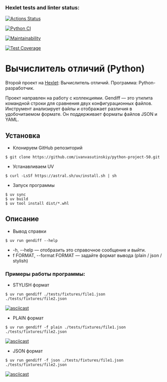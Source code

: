 ### Hexlet tests and linter status:
[![Actions Status](https://github.com/ivanvasutinskiy/python-project-50/actions/workflows/hexlet-check.yml/badge.svg)](https://github.com/ivanvasutinskiy/python-project-50/actions)

[![Python CI](https://github.com/ivanvasutinskiy/python-project-50/actions/workflows/main.yaml/badge.svg)](https://github.com/ivanvasutinskiy/python-project-50/actions/workflows/main.yaml)

[![Maintainability](https://api.codeclimate.com/v1/badges/773d277682748a9d4c75/maintainability)](https://codeclimate.com/github/ivanvasutinskiy/python-project-50/maintainability)

[![Test Coverage](https://api.codeclimate.com/v1/badges/773d277682748a9d4c75/test_coverage)](https://codeclimate.com/github/ivanvasutinskiy/python-project-50/test_coverage)

# Вычислитель отличий (Python)

Второй проект на [Hexlet](https://ru.hexlet.io/programs/python/projects/50): Вычислитель отличий.   Программа: Python-разработчик.

Проект направлен на работу с коллекциями. Gendiff — это утилита командной строки для сравнения двух конфигурационных файлов. Инструмент анализирует файлы и отображает различия в удобочитаемом формате. Он поддерживает форматы файлов JSON и YAML.

## Установка

- Клонируем GitHub репозиторий
```
$ git clone https://github.com/ivanvasutinskiy/python-project-50.git
```
- Устанавливаем UV
```
$ curl -LsSf https://astral.sh/uv/install.sh | sh
```

- Запуск программы
```
$ uv sync
$ uv build 
$ uv tool install dist/*.whl
```

## Описание

- Вывод справки
```
$ uv run gendiff --help
```

- -h, --help — отобразить это справочное сообщение и выйти.
- f FORMAT, --format FORMAT — задайте формат вывода (plain / json / stylish)

### Примеры работы программы:

- STYLISH формат
```
$ uv run gendiff ./tests/fixtures/file1.json ./tests/fixtures/file2.json
```

[![asciicast](https://asciinema.org/a/exuViPa6aApWM7j2JkUgqvsLz.svg)](https://asciinema.org/a/exuViPa6aApWM7j2JkUgqvsLz)

- PLAIN формат
```
$ uv run gendiff -f plain ./tests/fixtures/file1.json ./tests/fixtures/file2.json
```

[![asciicast](https://asciinema.org/a/W1XDfIOWOAC6BaczmTWDxXDUK.svg)](https://asciinema.org/a/W1XDfIOWOAC6BaczmTWDxXDUK)

- JSON формат
```
$ uv run gendiff -f json ./tests/fixtures/file1.json ./tests/fixtures/file2.json
```

[![asciicast](https://asciinema.org/a/BKzz3iVXjXAQKjkRCAFYqW3Kr.svg)](https://asciinema.org/a/BKzz3iVXjXAQKjkRCAFYqW3Kr)











